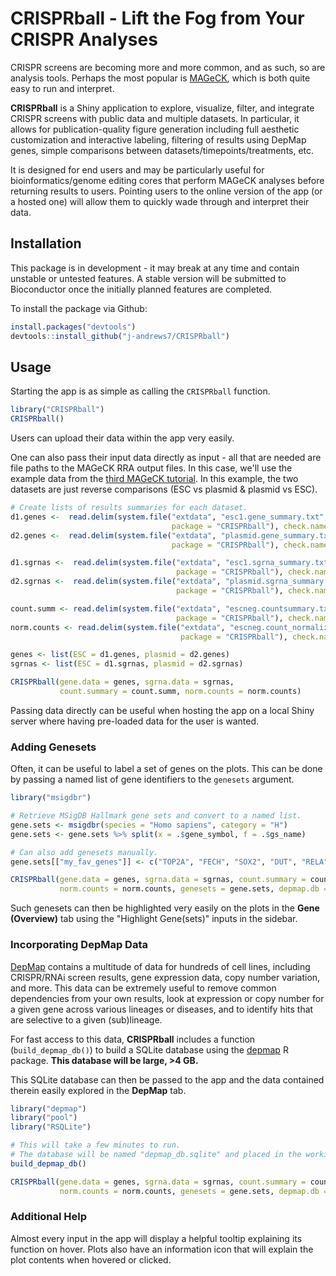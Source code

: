 # CRISPRball - Lift the Fog from Your CRISPR Analyses

CRISPR screens are becoming more and more common, and as such, so are 
analysis tools. Perhaps the most popular is [MAGeCK](https://sourceforge.net/projects/mageck/), 
which is both quite easy to run and interpret.

**CRISPRball** is a Shiny application to explore, visualize, filter, and 
integrate CRISPR screens with public data and multiple datasets. 
In particular, it allows for publication-quality figure generation 
including full aesthetic customization and interactive labeling, filtering 
of results using DepMap genes, simple comparisons between datasets/timepoints/treatments, etc.

It is designed for end users and may be particularly useful for 
bioinformatics/genome editing cores that perform MAGeCK analyses before 
returning results to users. Pointing users to the online version of the app 
(or a hosted one) will allow them to quickly wade through and interpret their data.

## Installation

This package is in development - it may break at any time and contain unstable 
or untested features. A stable version will be submitted to Bioconductor 
once the initially planned features are completed.

To install the package via Github:

```r
install.packages("devtools")
devtools::install_github("j-andrews7/CRISPRball")
```

## Usage

Starting the app is as simple as calling the `CRISPRball` function.

```r
library("CRISPRball")
CRISPRball()
```

Users can upload their data within the app very easily.

One can also pass their input data directly as input - all that are needed 
are file paths to the MAGeCK RRA output files. 
In this case, we'll use the example data from the 
[third MAGeCK tutorial](https://sourceforge.net/p/mageck/wiki/demo/#the-third-tutorial-going-through-a-public-crisprcas9-screening-dataset). 
In this example, the two datasets are just reverse comparisons (ESC vs plasmid & plasmid vs ESC).

```r
# Create lists of results summaries for each dataset.
d1.genes <-  read.delim(system.file("extdata", "esc1.gene_summary.txt", 
                                    package = "CRISPRball"), check.names = FALSE)
d2.genes <-  read.delim(system.file("extdata", "plasmid.gene_summary.txt", 
                                    package = "CRISPRball"), check.names = FALSE)

d1.sgrnas <-  read.delim(system.file("extdata", "esc1.sgrna_summary.txt", 
                                     package = "CRISPRball"), check.names = FALSE)
d2.sgrnas <-  read.delim(system.file("extdata", "plasmid.sgrna_summary.txt", 
                                     package = "CRISPRball"), check.names = FALSE)

count.summ <- read.delim(system.file("extdata", "escneg.countsummary.txt", 
                                     package = "CRISPRball"), check.names = FALSE)
norm.counts <- read.delim(system.file("extdata", "escneg.count_normalized.txt", 
                                      package = "CRISPRball"), check.names = FALSE)

genes <- list(ESC = d1.genes, plasmid = d2.genes)
sgrnas <- list(ESC = d1.sgrnas, plasmid = d2.sgrnas)

CRISPRball(gene.data = genes, sgrna.data = sgrnas, 
           count.summary = count.summ, norm.counts = norm.counts)
```

Passing data directly can be useful when hosting the app on a local Shiny server where 
having pre-loaded data for the user is wanted. 

### Adding Genesets

Often, it can be useful to label a set of genes on the plots. 
This can be done by passing a named list of gene identifiers to the `genesets` argument.

```r
library("msigdbr")

# Retrieve MSigDB Hallmark gene sets and convert to a named list.
gene.sets <- msigdbr(species = "Homo sapiens", category = "H")
gene.sets <- gene.sets %>% split(x = .$gene_symbol, f = .$gs_name)

# Can also add genesets manually.
gene.sets[["my_fav_genes"]] <- c("TOP2A", "FECH", "SOX2", "DUT", "RELA")

CRISPRball(gene.data = genes, sgrna.data = sgrnas, count.summary = count.summ, 
           norm.counts = norm.counts, genesets = gene.sets, depmap.db = "depmap_db.sqlite")
```

Such genesets can then be highlighted very easily on the plots in the **Gene (Overview)** 
tab using the "Highlight Gene(sets)" inputs in the sidebar.


### Incorporating DepMap Data

[DepMap](https://depmap.org/portal/) contains a multitude of data for hundreds of cell lines, 
including CRISPR/RNAi screen results, gene expression data, copy number variation, and more. 
This data can be extremely useful to remove common dependencies from your own results, look 
at expression or copy number for a given gene across various lineages or diseases, and to identify 
hits that are selective to a given (sub)lineage.

For fast access to this data, **CRISPRball** includes a function (`build_depmap_db()`) to build 
a SQLite database using the [depmap](https://bioconductor.org/packages/release/data/experiment/html/depmap.html) R package. 
**This database will be large, >4 GB.**

This SQLite database can then be passed to the app and the data 
contained therein easily explored in the **DepMap** tab.

```r
library("depmap")
library("pool")
library("RSQLite")

# This will take a few minutes to run.
# The database will be named "depmap_db.sqlite" and placed in the working directory.
build_depmap_db()

CRISPRball(gene.data = genes, sgrna.data = sgrnas, count.summary = count.summ, 
           norm.counts = norm.counts, genesets = gene.sets, depmap.db = "depmap_db.sqlite")
```

### Additional Help

Almost every input in the app will display a helpful tooltip 
explaining its function on hover. Plots also have an information 
icon that will explain the plot contents when hovered or clicked.

